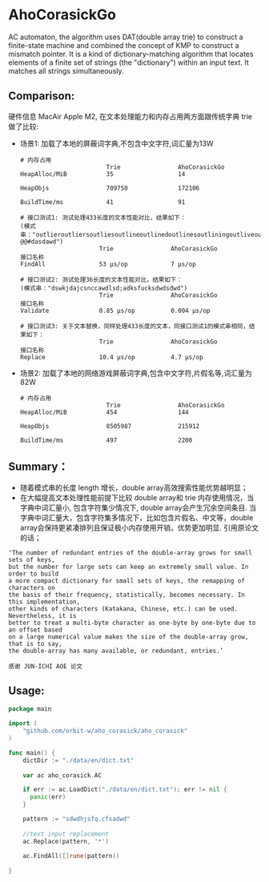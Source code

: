 # AhoCorasickGo
AC automaton, the algorithm uses DAT(double array trie) to construct a finite-state machine and combined the concept of KMP to construct a mismatch pointer.
It is a kind of dictionary-matching algorithm that locates elements of a finite set of strings (the "dictionary") within an input text. It matches all strings simultaneously.

## Comparison:
硬件信息 MacAir Apple M2, 在文本处理能力和内存占用两方面跟传统字典 trie 做了比较:

* 场景1: 加载了本地的屏蔽词字典,不包含中文字符,词汇量为13W
    
    ```
    # 内存占用
                            Trie                AhoCorasickGo
    HeapAlloc/MiB           35                  14
    
    HeapObjs                709750              172106
    
    BuildTime/ms            41                  91
    
    # 接口测试1: 测试处理433长度的文本性能对比，结果如下：
    (模式串："outlieroutliersoutliesoutlineoutlinedoutlinesoutliningoutliveoutliveddwoutliveroutliversoutlivesoutlivingoutlookoutlooksoutloveoutlovedoutlovesoutlovingoutlyingsdhwdhoutmansdhwdhoutmaneuverojhbdwoutmaneuveredshjdwdjoutmaneuveringsdjawhdoutmaneuversdwadadoutmannediwjdskjoutmanningkdfjjoutmanswundnoutmarchhjghcoutmarchedwsdoutmarcheswdwoutmarchinglksmcnskncwjfwajdmsdbwajdwakjdsjkdbaskdbakwdbkasbdakndbsnabdkwdbsandbsndbnv @@#dasdawd")
                          Trie                AhoCorasickGo
    接口名称
    FindAll               53 μs/op            7 μs/op
  
    # 接口测试2: 测试处理36长度的文本性能对比，结果如下：
    (模式串："dswkjdajcsnccawdlsd;adksfucksdwdsdwd")
                          Trie                AhoCorasickGo
    接口名称
    Validate              0.85 μs/op          0.004 μs/op
  
    # 接口测试3: 关于文本替换，同样处理433长度的文本，同接口测试1的模式串相同，结果如下：
                          Trie                AhoCorasickGo
    接口名称
    Replace               10.4 μs/op          4.7 μs/op
    ```
* 场景2: 加载了本地的网络游戏屏蔽词字典,包含中文字符,片假名等,词汇量为82W

    ```
    # 内存占用
                            Trie                AhoCorasickGo
    HeapAlloc/MiB           454                 144
    
    HeapObjs                8505987             215912
    
    BuildTime/ms            497                 2200
    ```

## Summary：
* 随着模式串的长度 length 增长，double array高效搜索性能优势越明显；
* 在大幅提高文本处理性能前提下比较 double array和 trie 内存使用情况，当字典中词汇量小, 包含字符集少情况下, double array会产生冗余空间条目.
当字典中词汇量大，包含字符集多情况下，比如包含片假名、中文等，double array会保持更紧凑排列且保证极小内存使用开销，优势更加明显.
引用原论文的话；
```
‘The number of redundant entries of the double-array grows for small sets of keys,
but the number for large sets can keep an extremely small value. In order to build
a more compact dictionary for small sets of keys, the remapping of characters on
the basis of their frequency, statistically, becomes necessary. In this implementation,
other kinds of characters (Katakana, Chinese, etc.) can be used. Nevertheless, it is
better to treat a multi-byte character as one-byte by one-byte due to an offset based
on a large numerical value makes the size of the double-array grow, that is to say,
the double-array has many available, or redundant, entries.’

感谢 JUN-ICHI AOE 论文
```

## Usage:
```go
package main

import (
	"github.com/orbit-w/aho_corasick/aho_corasick"
)

func main() {
    dictDir := "./data/en/dict.txt"
	
    var ac aho_corasick.AC

    if err := ac.LoadDict("./data/en/dict.txt"); err != nil {
      panic(err)
    }

    pattern := "sdwdhjsfq.cfsadwd"
  
    //text input replacement
    ac.Replace(pattern, '*')
  
    ac.FindAll([]rune(pattern))
	
}

```
